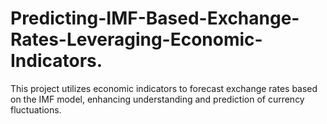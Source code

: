 # Predicting-IMF-Based-Exchange-Rates-Leveraging-Economic-Indicators.
This project utilizes economic indicators to forecast exchange rates based on the IMF model, enhancing understanding and prediction of currency fluctuations.
